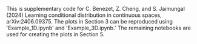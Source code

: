 This is supplementary code for C. Benezet, Z. Cheng, and S. Jaimungal (2024) Learning conditional distribution in continuous spaces, arXiv:2406.09375. The plots in Section 3 can be reproduced using 'Example_1D.ipynb' and 'Example_3D.ipynb.' The remaining notebooks are used for creating the plots in Section 5.
